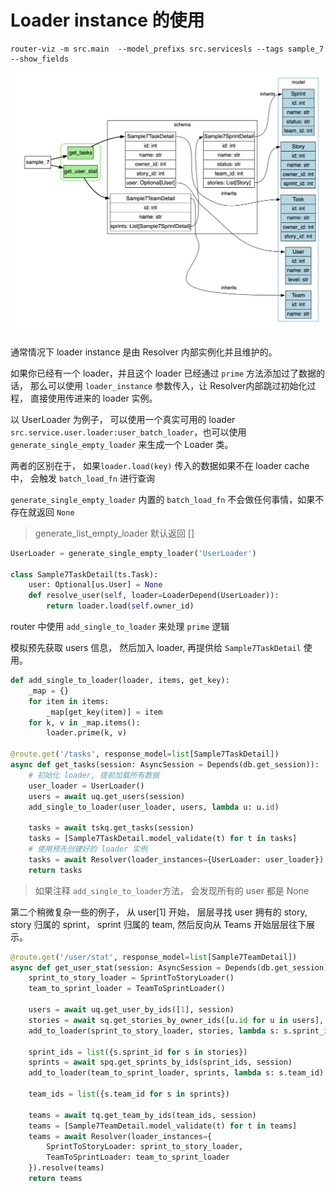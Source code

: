 # Loader instance 的使用

```shell
router-viz -m src.main  --model_prefixs src.servicesls --tags sample_7 --show_fields
```

![](./s7.png)

通常情况下 loader instance 是由 Resolver 内部实例化并且维护的。

如果你已经有一个 loader，并且这个 loader 已经通过 `prime` 方法添加过了数据的话， 那么可以使用 `loader_instance` 参数传入，让 Resolver内部跳过初始化过程， 直接使用传进来的 loader 实例。

以 UserLoader 为例子， 可以使用一个真实可用的 loader `src.service.user.loader:user_batch_loader`，也可以使用 `generate_single_empty_loader` 来生成一个 Loader 类。

两者的区别在于， 如果`loader.load(key)` 传入的数据如果不在 loader cache 中， 会触发 `batch_load_fn` 进行查询

`generate_single_empty_loader` 内置的 `batch_load_fn` 不会做任何事情，如果不存在就返回 `None`

> generate_list_empty_loader 默认返回 []


```python
UserLoader = generate_single_empty_loader('UserLoader')

class Sample7TaskDetail(ts.Task):
    user: Optional[us.User] = None
    def resolve_user(self, loader=LoaderDepend(UserLoader)):
        return loader.load(self.owner_id)
```

router 中使用 `add_single_to_loader` 来处理 `prime` 逻辑

模拟预先获取 users 信息， 然后加入 loader, 再提供给 `Sample7TaskDetail` 使用。


```python
def add_single_to_loader(loader, items, get_key):
    _map = {}
    for item in items:
        _map[get_key(item)] = item
    for k, v in _map.items():
        loader.prime(k, v)

@route.get('/tasks', response_model=list[Sample7TaskDetail])
async def get_tasks(session: AsyncSession = Depends(db.get_session)):
    # 初始化 loader, 提前加载所有数据 
    user_loader = UserLoader()
    users = await uq.get_users(session)
    add_single_to_loader(user_loader, users, lambda u: u.id)

    tasks = await tskq.get_tasks(session)
    tasks = [Sample7TaskDetail.model_validate(t) for t in tasks]
    # 使用预先创建好的 loader 实例
    tasks = await Resolver(loader_instances={UserLoader: user_loader}).resolve(tasks)
    return tasks
```
> 如果注释 `add_single_to_loader`方法， 会发现所有的 user 都是 None

第二个稍微复杂一些的例子， 从 user[1] 开始， 层层寻找 user 拥有的 story, story 归属的 sprint， sprint 归属的 team, 然后反向从 Teams 开始层层往下展示。

```python
@route.get('/user/stat', response_model=list[Sample7TeamDetail])
async def get_user_stat(session: AsyncSession = Depends(db.get_session)):
    sprint_to_story_loader = SprintToStoryLoader()
    team_to_sprint_loader = TeamToSprintLoader()

    users = await uq.get_user_by_ids([1], session)
    stories = await sq.get_stories_by_owner_ids([u.id for u in users], session)
    add_to_loader(sprint_to_story_loader, stories, lambda s: s.sprint_id)

    sprint_ids = list({s.sprint_id for s in stories})
    sprints = await spq.get_sprints_by_ids(sprint_ids, session)
    add_to_loader(team_to_sprint_loader, sprints, lambda s: s.team_id)

    team_ids = list({s.team_id for s in sprints})

    teams = await tq.get_team_by_ids(team_ids, session)
    teams = [Sample7TeamDetail.model_validate(t) for t in teams]
    teams = await Resolver(loader_instances={
        SprintToStoryLoader: sprint_to_story_loader,
        TeamToSprintLoader: team_to_sprint_loader
    }).resolve(teams)
    return teams
```
